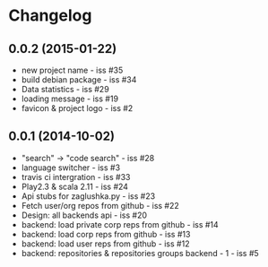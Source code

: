 # Changelog

## 0.0.2 (2015-01-22)

- new project name - iss #35
- build debian package - iss #34
- Data statistics - iss #29
- loading message - iss #19
- favicon & project logo - iss #2

## 0.0.1 (2014-10-02)

- "search" -> "code search" - iss #28
- language switcher - iss #3
- travis ci intergration - iss #33
- Play2.3 & scala 2.11 - iss #24
- Api stubs for zaglushka.py - iss #23
- Fetch user/org repos from github - iss #22
- Design: all backends api - iss #20
- backend: load private corp reps from github - iss #14
- backend: load corp reps from github - iss #13
- backend: load user reps from github - iss #12
- backend: repositories & repositories groups backend - 1 - iss #5
